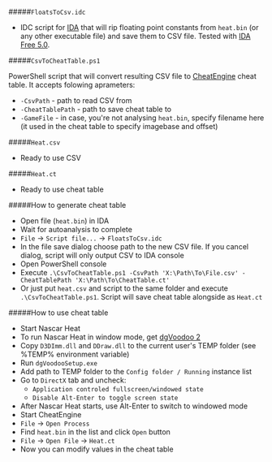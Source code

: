 #####`FloatsToCsv.idc`
 
  * IDC script for [IDA](https://www.hex-rays.com) that will rip floating point constants from `heat.bin` (or any other executable file) and save them to CSV file. Tested with [IDA Free 5.0](https://www.hex-rays.com/products/ida/support/download_freeware.shtml).
  
#####`CsvToCheatTable.ps1`

PowerShell script that will convert resulting CSV file to [CheatEngine](http://www.cheatengine.org) cheat table. It accepts folowing aprameters:
 * `-CsvPath` - path to read CSV from
 * `-CheatTablePath` - path to save cheat table to
 * `-GameFile` - in case, you're not analysing `heat.bin`, specify filename here (it used in the cheat table to specify imagebase and offset)

#####`Heat.csv`

 * Ready to use CSV

#####`Heat.ct`

 * Ready to use сheat table

#####How to generate cheat table

 * Open file (`heat.bin`) in IDA
 * Wait for autoanalysis to complete
 * `File` → `Script file...` → `FloatsToCsv.idc`
  * In the file save dialog choose path to the new CSV file. If you cancel dialog, script will only output CSV to IDA console
  * Open PowerShell console
  * Execute `.\CsvToCheatTable.ps1 -CsvPath 'X:\Path\To\File.csv' -CheatTablePath 'X:\Path\To\CheatTable.ct'`
  * Or just put `heat.csv` and script to the same folder and execute `.\CsvToCheatTable.ps1`. Script will save cheat table alongside as `Heat.ct`

#####How to use cheat table

 * Start Nascar Heat
  * To run Nascar Heat in window mode, get [dgVoodoo 2](http://dege.freeweb.hu)
  * Copy `D3DImm.dll` and `DDraw.dll` to the current user's TEMP folder (see %TEMP% environment variable)
  * Run `dgVoodooSetup.exe`
  * Add path to TEMP folder to the `Config folder / Running` instance list
  * Go to `DirectX` tab and uncheck:
    * `Application controled fullscreen/windowed state`
    * `Disable Alt-Enter to toggle screen state`
  * After Nascar Heat starts, use Alt-Enter to switch to windowed mode
 * Start CheatEngine
 * `File` → `Open Process`
 * Find `heat.bin` in the list and click `Open` button
 * `File` → `Open File` → `Heat.ct`
 *  Now you can modify values in the cheat table

